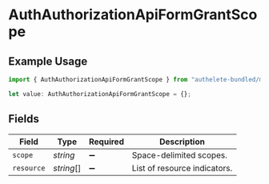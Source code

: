 # AuthAuthorizationApiFormGrantScope

## Example Usage

```typescript
import { AuthAuthorizationApiFormGrantScope } from "authelete-bundled/models/operations";

let value: AuthAuthorizationApiFormGrantScope = {};
```

## Fields

| Field                         | Type                          | Required                      | Description                   |
| ----------------------------- | ----------------------------- | ----------------------------- | ----------------------------- |
| `scope`                       | *string*                      | :heavy_minus_sign:            | Space-delimited scopes.<br/>  |
| `resource`                    | *string*[]                    | :heavy_minus_sign:            | List of resource indicators.<br/> |